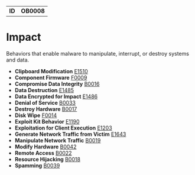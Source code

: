 <table>
<tr>
<td><b>ID</b></td>
<td><b>OB0008</b></td>
</tr>
</table>


# Impact #
Behaviors that enable malware to manipulate, interrupt, or destroy systems and data. 

* **Clipboard Modification** [E1510](../impact/clipboard-modification.md)
* **Component Firmware** [F0009](../persistence/component-firmware.md)
* **Compromise Data Integrity** [B0016](../impact/compromise-data-integrity.md)
* **Data Destruction** [E1485](../impact/data-destruction.md)
* **Data Encrypted for Impact** [E1486](../impact/data-encrypted-for-impact.md)
* **Denial of Service** [B0033](../impact/denial-of-service.md)
* **Destroy Hardware** [B0017](../impact/destroy-hardware.md)
* **Disk Wipe** [F0014](../impact/disk-wipe.md)
* **Exploit Kit Behavior** [E1190](../impact/exploit-kit.md)
* **Exploitation for Client Execution** [E1203](../execution/exploitation-for-client-execution.md)
* **Generate Network Traffic from Victim** [E1643](../impact/generate-traffic-from-victim.md)
* **Manipulate Network Traffic** [B0019](../impact/manipulate-network-traffic.md)
* **Modify Hardware** [B0042](../impact/modify-hardware.md)	
* **Remote Access** [B0022](../impact/remote-access.md)
* **Resource Hijacking** [B0018](../impact/resource-hijacking.md)
* **Spamming** [B0039](../impact/spamming.md)
